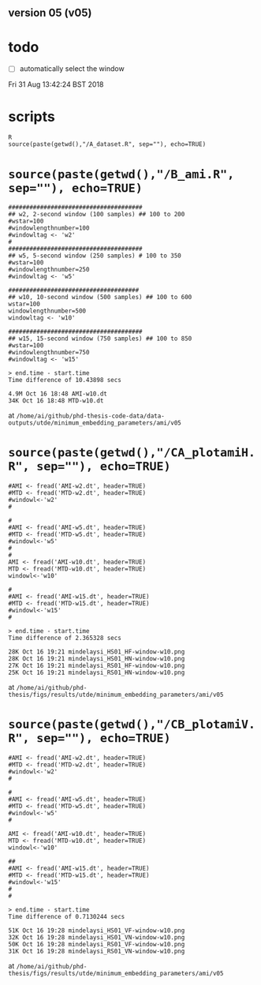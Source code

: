 version 05  (v05)
---


# todo

* [ ] automatically select the window

Fri 31 Aug 13:42:24 BST 2018


# scripts


```
R
source(paste(getwd(),"/A_dataset.R", sep=""), echo=TRUE)
```



# `source(paste(getwd(),"/B_ami.R", sep=""), echo=TRUE)`

```
######################################
## w2, 2-second window (100 samples) ## 100 to 200
#wstar=100
#windowlengthnumber=100
#windowltag <- 'w2'
#
######################################
## w5, 5-second window (250 samples) # 100 to 350
#wstar=100
#windowlengthnumber=250
#windowltag <- 'w5'

#####################################
## w10, 10-second window (500 samples) ## 100 to 600
wstar=100
windowlengthnumber=500
windowltag <- 'w10'

######################################
## w15, 15-second window (750 samples) ## 100 to 850
#wstar=100
#windowlengthnumber=750
#windowltag <- 'w15'
```


```
> end.time - start.time
Time difference of 10.43898 secs
```

```
4.9M Oct 16 18:48 AMI-w10.dt
34K Oct 16 18:48 MTD-w10.dt
```
at `/home/ai/github/phd-thesis-code-data/data-outputs/utde/minimum_embedding_parameters/ami/v05` 






# `source(paste(getwd(),"/CA_plotamiH.R", sep=""), echo=TRUE)`

```
#AMI <- fread('AMI-w2.dt', header=TRUE)
#MTD <- fread('MTD-w2.dt', header=TRUE)
#windowl<-'w2'
#

#
#AMI <- fread('AMI-w5.dt', header=TRUE)
#MTD <- fread('MTD-w5.dt', header=TRUE)
#windowl<-'w5'
#
#
AMI <- fread('AMI-w10.dt', header=TRUE)
MTD <- fread('MTD-w10.dt', header=TRUE)
windowl<-'w10'

#
#AMI <- fread('AMI-w15.dt', header=TRUE)
#MTD <- fread('MTD-w15.dt', header=TRUE)
#windowl<-'w15'
#
```



```
> end.time - start.time
Time difference of 2.365328 secs
```


```
28K Oct 16 19:21 mindelaysi_HS01_HF-window-w10.png
28K Oct 16 19:21 mindelaysi_HS01_HN-window-w10.png
27K Oct 16 19:21 mindelaysi_RS01_HF-window-w10.png
25K Oct 16 19:21 mindelaysi_RS01_HN-window-w10.png
```


at `/home/ai/github/phd-thesis/figs/results/utde/minimum_embedding_parameters/ami/v05`
 

# `source(paste(getwd(),"/CB_plotamiV.R", sep=""), echo=TRUE)`


```
#AMI <- fread('AMI-w2.dt', header=TRUE)
#MTD <- fread('MTD-w2.dt', header=TRUE)
#windowl<-'w2'
#

#
#AMI <- fread('AMI-w5.dt', header=TRUE)
#MTD <- fread('MTD-w5.dt', header=TRUE)
#windowl<-'w5'
#

AMI <- fread('AMI-w10.dt', header=TRUE)
MTD <- fread('MTD-w10.dt', header=TRUE)
windowl<-'w10'

##
#AMI <- fread('AMI-w15.dt', header=TRUE)
#MTD <- fread('MTD-w15.dt', header=TRUE)
#windowl<-'w15'
#
#
```


```
> end.time - start.time
Time difference of 0.7130244 secs
```

```
51K Oct 16 19:28 mindelaysi_HS01_VF-window-w10.png
32K Oct 16 19:28 mindelaysi_HS01_VN-window-w10.png
50K Oct 16 19:28 mindelaysi_RS01_VF-window-w10.png
31K Oct 16 19:28 mindelaysi_RS01_VN-window-w10.png
```

at 
`/home/ai/github/phd-thesis/figs/results/utde/minimum_embedding_parameters/ami/v05`

